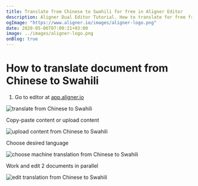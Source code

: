 ```yaml
---
title: Translate from Chinese to Swahili for free in Aligner Editor
description: Aligner Dual Editor Tutorial. How to translate for free from Chinese to Swahili. Aligner is multilingual document management platform. 
ogImage: "https://www.aligner.io/images/aligner-logo.png"
date: 2020-05-06T07:09:21+03:00
image: ../images/aligner-logo.png
onBlog: true
---
```


# How to translate document from Chinese to Swahili

1. Go to editor at [app.aligner.io](https://app.aligner.io "Aligner App web page")

![translate from Chinese to Swahili](../aligner-blank-editor.png "translate from Chinese to Swahili")

Copy-paste content or upload content

![upload content from Chinese to Swahili](../aligner-uploaded-document.png "upload content from Chinese to Swahili")

Choose desired language

![choose machine translation from Chinese to Swahili](../aligner-language-dropdown.png "choose machine translation from Chinese to Swahili")

Work and edit 2 documents in parallel

![edit translation from Chinese to Swahili](../aligner-double-sitded-editor.png "edit translation from Chinese to Swahili")

